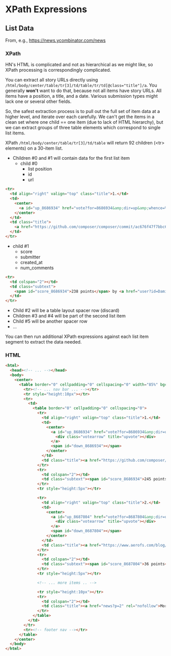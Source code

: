 # XPath Expressions

## List Data

From, e.g., https://news.ycombinator.com/news

### XPath

HN's HTML is complicated and not as hierarchical as we might like, so XPath processing is correspondingly complicated.

You can extract all story URLs directly using `/html/body/center/table/tr[3]/td/table/tr/td[@class="title"]/a`. You generally **won't** want to do that, because not all items have story URLs. All items have a position, a title, and a date. Various submission types might lack one or several other fields.

So, the safest extraction process is to pull out the full set of item data at a higher level, and iterate over each carefully. We can't get the items in a clean set where one child == one item (due to lack of HTML hierarchy), but we can extract groups of three table elements which correspond to single list items.

XPath `/html/body/center/table/tr[3]/td/table` will return 92 children (\<tr\> elements) on a 30-item list.

- Children #0 and #1 will contain data for the first list item
  - child #0
    - list position
    - id
    - url

```html
<tr>
  <td align="right" valign="top" class="title">1.</td>
  <td>
    <center>
      <a id="up_8686934" href="vote?for=8686934&amp;dir=up&amp;whence=%6e%65%77%73"><div class="votearrow" title="upvote"></div></a><span id="down_8686934"></span>
    </center>
  </td>
  <td class="title">
    <a href="https://github.com/composer/composer/commit/ac676f47f7bbc619678a29deae097b6b0710b799">One PHP line changed and Composer run ~70% faster</a><span class="comhead"> (github.com) </span>
  </td>
</tr>
```

  - child #1
    - score
    - submitter
    - created_at
    - num_comments

```html
<tr>
  <td colspan="2"></td>
  <td class="subtext">
    <span id="score_8686934">238 points</span> by <a href="user?id=Damin0u">Damin0u</a> 3 hours ago  | <a href="item?id=8686934">97 comments</a>
  </td>
</tr>
```

- Child #2 will be a table layout spacer row (discard)
- Children #3 and #4 will be part of the second list item
- Child #5 will be another spacer row
- ...


You can then run additional XPath expressions against each list item segment to extract the data needed.



### HTML

```html
<html>
  <head><!-- ... --></head>
  <body>
    <center>
      <table border="0" cellpadding="0" cellspacing="0" width="85%" bgcolor="#f6f6ef">
        <tr><!-- ... nav bar ... --></tr>
        <tr style="height:10px"></tr>
        <tr>
          <td>
            <table border="0" cellpadding="0" cellspacing="0">
              <tr>
                <td align="right" valign="top" class="title">1.</td>
                <td>
                  <center>
                    <a id="up_8686934" href="vote?for=8686934&amp;dir=up&amp;whence=%6e%65%77%73">
                      <div class="votearrow" title="upvote"></div>
                    </a>
                    <span id="down_8686934"></span>
                  </center>
                </td>
                <td class="title"><a href="https://github.com/composer/composer/commit/ac676f47f7bbc619678a29deae097b6b0710b799">One PHP line changed and Composer run ~70% faster</a><span class="comhead"> (github.com) </span></td>
              </tr>
              <tr>
                <td colspan="2"></td>
                <td class="subtext"><span id="score_8686934">245 points</span> by <a href="user?id=Damin0u">Damin0u</a> 3 hours ago  | <a href="item?id=8686934">99 comments</a></td>
              </tr>
              <tr style="height:5px"></tr>

              <tr>
                <td align="right" valign="top" class="title">2.</td>
                <td>
                  <center>
                    <a id="up_8687804" href="vote?for=8687804&amp;dir=up&amp;whence=%6e%65%77%73">
                      <div class="votearrow" title="upvote"></div>
                    </a>
                    <span id="down_8687804"></span>
                  </center>
                </td>
                <td class="title"><a href="https://www.aerofs.com/blog/immigration-is-about-talent-not-costs/">Immigration is about talent, not costs</a><span class="comhead"> (aerofs.com) </span></td>
              </tr>
              <tr>
                <td colspan="2"></td>
                <td class="subtext"><span id="score_8687804">36 points</span> by <a href="user?id=gabaix">gabaix</a> 44 minutes ago  | <a href="item?id=8687804">15 comments</a></td>
              </tr>
              <tr style="height:5px"></tr>

              <!-- ... more items .. -->

              <tr style="height:10px"></tr>
              <tr>
                <td colspan="2"></td>
                <td class="title"><a href="news?p=2" rel="nofollow">More</a></td>
              </tr>
            </table>
          </td>
        </tr>
        <tr><!-- footer nav --></tr>
      </table>
    </center>
  </body>
</html>
```
